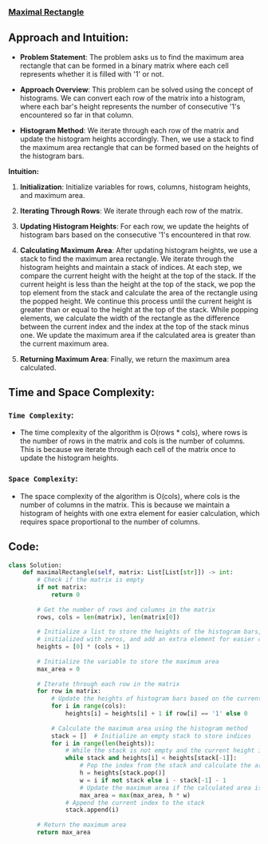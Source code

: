 ### [Maximal Rectangle](https://leetcode.com/problems/maximal-rectangle/description/)

## Approach and Intuition:
- **Problem Statement**: The problem asks us to find the maximum area rectangle that can be formed in a binary matrix where each cell represents whether it is filled with '1' or not.
  
- **Approach Overview**: This problem can be solved using the concept of histograms. We can convert each row of the matrix into a histogram, where each bar's height represents the number of consecutive '1's encountered so far in that column.
  
- **Histogram Method**: We iterate through each row of the matrix and update the histogram heights accordingly. Then, we use a stack to find the maximum area rectangle that can be formed based on the heights of the histogram bars.

**Intuition:**

1. **Initialization**: Initialize variables for rows, columns, histogram heights, and maximum area.
  
2. **Iterating Through Rows**: We iterate through each row of the matrix.
   
3. **Updating Histogram Heights**: For each row, we update the heights of histogram bars based on the consecutive '1's encountered in that row.
   
4. **Calculating Maximum Area**: After updating histogram heights, we use a stack to find the maximum area rectangle. We iterate through the histogram heights and maintain a stack of indices. At each step, we compare the current height with the height at the top of the stack. If the current height is less than the height at the top of the stack, we pop the top element from the stack and calculate the area of the rectangle using the popped height. We continue this process until the current height is greater than or equal to the height at the top of the stack. While popping elements, we calculate the width of the rectangle as the difference between the current index and the index at the top of the stack minus one. We update the maximum area if the calculated area is greater than the current maximum area.

5. **Returning Maximum Area**: Finally, we return the maximum area calculated.

## Time and Space Complexity:
### `Time Complexity`:
- The time complexity of the algorithm is O(rows * cols), where rows is the number of rows in the matrix and cols is the number of columns. This is because we iterate through each cell of the matrix once to update the histogram heights.
 
### `Space Complexity`:
- The space complexity of the algorithm is O(cols), where cols is the number of columns in the matrix. This is because we maintain a histogram of heights with one extra element for easier calculation, which requires space proportional to the number of columns.
 
## Code:
```python
class Solution:
    def maximalRectangle(self, matrix: List[List[str]]) -> int:
        # Check if the matrix is empty
        if not matrix:
            return 0
        
        # Get the number of rows and columns in the matrix
        rows, cols = len(matrix), len(matrix[0])
        
        # Initialize a list to store the heights of the histogram bars,
        # initialized with zeros, and add an extra element for easier calculation
        heights = [0] * (cols + 1)
        
        # Initialize the variable to store the maximum area
        max_area = 0
        
        # Iterate through each row in the matrix
        for row in matrix:
            # Update the heights of histogram bars based on the current row
            for i in range(cols):
                heights[i] = heights[i] + 1 if row[i] == '1' else 0
            
            # Calculate the maximum area using the histogram method
            stack = []  # Initialize an empty stack to store indices
            for i in range(len(heights)):
                # While the stack is not empty and the current height is less than the height at the top of the stack
                while stack and heights[i] < heights[stack[-1]]:
                    # Pop the index from the stack and calculate the area of the rectangle
                    h = heights[stack.pop()]
                    w = i if not stack else i - stack[-1] - 1
                    # Update the maximum area if the calculated area is greater
                    max_area = max(max_area, h * w)
                # Append the current index to the stack
                stack.append(i)
        
        # Return the maximum area
        return max_area 
```
